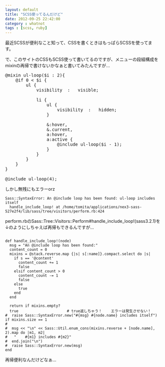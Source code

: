 ```yaml
---
layout: default
title: "SCSS使ってるんだけど"
date: 2012-09-25 22:42:00
category : whatnot
tags : [scss, ruby]
---
```

最近SCSSが便利なこと知って、CSSを書くときはもっぱらSCSSを使ってます。

で、このサイトのCSSもSCSS使って書いてるのですが、メニューの段組構成をmixinの再帰で書けないかなぁと書いてみたんですが...

<pre>
@mixin ul-loop($i : 2){
	@if 0 < $i {
		ul {
			visibility	:	visible;

			li {
				ul {
					visibility	:	hidden;
				}

				&:hover,
				&.current,
				a:hover,
				a:active {
					@include ul-loop($i - 1);
				}
			}
		}
	}
}

@include ul-loop(4);
</pre>


しかし無残にもエラーorz

	Sass::SyntaxError: An @include loop has been found: ul-loop includes itself
	  handle_include_loop! at /home/tomita/applications/nex3-sass-527e2f4/lib/sass/tree/visitors/perform.rb:424


perform.rbのSass::Tree::Visitors::Perform#handle_include_loop!(sass3.2.1)を↓のようにしちゃえば再帰もできるんですが...

<pre><code>
def handle_include_loop!(node)
  msg = "An @include loop has been found:"
  content_count = 0
  mixins = @stack.reverse.map {|s| s[:name]}.compact.select do |s|
	if s == '@content'
	  content_count += 1
	  false
	elsif content_count > 0
	  content_count -= 1
	  false
	else
	  true
	end
  end

  return if mixins.empty?
  true						# true返しちゃう！	エラーは発生させない！
#  raise Sass::SyntaxError.new("#{msg} #{node.name} includes itself") if mixins.size == 1
#
#  msg << "\n" << Sass::Util.enum_cons(mixins.reverse + [node.name], 2).map do |m1, m2|
#	"    #{m1} includes #{m2}"
#  end.join("\n")
#  raise Sass::SyntaxError.new(msg)
end
</code></pre>


再帰便利なんだけどなぁ...
